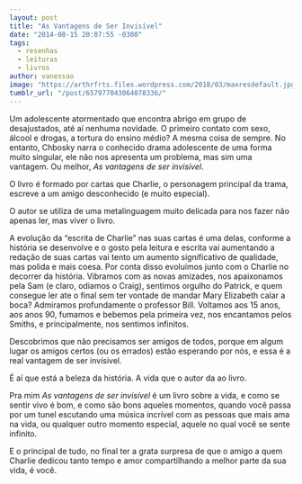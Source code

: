 ```yaml
---
layout: post
title: "As Vantagens de Ser Invisível"
date: "2014-08-15 20:07:55 -0300"
tags:
  - resenhas
  - leituras
  - livros
author: vanessao
image: "https://arthrfrts.files.wordpress.com/2018/03/maxresdefault.jpg"
tumblr_url: "/post/657977043064078336/"
---
```


Um adolescente atormentado que encontra abrigo em grupo de desajustados, até aí nenhuma novidade. O primeiro contato com sexo, álcool e drogas, a tortura do ensino médio? A mesma coisa de sempre. No entanto, Chbosky narra o conhecido drama adolescente de uma forma muito singular, ele não nos apresenta um problema, mas sim uma vantagem. Ou melhor, _As vantagens de ser invisível_.

O livro é formado por cartas que Charlie, o personagem principal da trama, escreve a um amigo desconhecido (e muito especial).

O autor se utiliza de uma metalinguagem muito delicada para nos fazer não apenas ler, mas viver o livro.

A evolução da “escrita de Charlie” nas suas cartas é uma delas, conforme a história se desenvolve e o gosto pela leitura e escrita vai aumentando a redação de suas cartas vai tento um aumento significativo de qualidade, mas polida e mais coesa. Por conta disso evoluímos junto com o Charlie no decorrer da história. Vibramos com as novas amizades, nos apaixonamos pela Sam (e claro, odiamos o Craig), sentimos orgulho do Patrick, e quem consegue ler ate o final sem ter vontade de mandar Mary Elizabeth calar a boca? Admiramos profundamente o professor Bill. Voltamos aos 15 anos, aos anos 90, fumamos e bebemos pela primeira vez, nos encantamos pelos Smiths, e principalmente, nos sentimos infinitos.

Descobrimos que não precisamos ser amigos de todos, porque em algum lugar os amigos certos (ou os errados) estão esperando por nós, e essa é a real vantagem de ser invísivel.

É aí que está a beleza da história. A vida que o autor da ao livro.

Pra mim _As vantagens de ser invisível_ é um livro sobre a vida, e como se sentir vivo é bom, e como são bons aqueles momentos, quando você passa por um tunel escutando uma música incrível com as pessoas que mais ama na vida, ou qualquer outro momento especial, aquele no qual você se sente infinito.

E o principal de tudo, no final ter a grata surpresa de que o amigo a quem Charlie dedicou tanto tempo e amor compartilhando a melhor parte da sua vida, é você.

